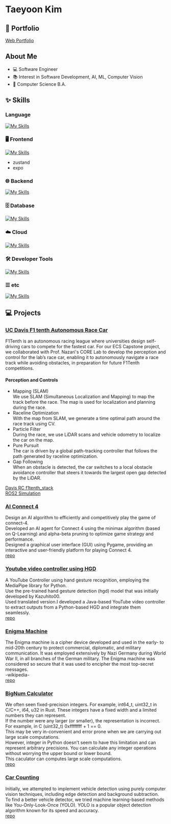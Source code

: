 # Taeyoon Kim

## 📜 Portfolio
[Web Portfolio](https://c-gongja.github.io/TYWebv2/)

## About Me
 * :computer: Software Engineer
 * :books: Interest in Software Development, AI, ML, Computer Vision
 * :school: Computer Science B.A.

## ✨ Skills
### Language
[![My Skills](https://skillicons.dev/icons?i=c,cpp,java,py,js,ts)](https://skillicons.dev)

### 🖥️ Frontend
[![My Skills](https://skillicons.dev/icons?i=html,css,react,nextjs,threejs,tailwind,npm)](https://skillicons.dev)
* zustand
* expo

### 🌐 Backend
[![My Skills](https://skillicons.dev/icons?i=spring,maven,gradle,firebase,flask,graphql)](https://skillicons.dev)

### 🗄️ Database
[![My Skills](https://skillicons.dev/icons?i=postgres,mongodb)](https://skillicons.dev)

### ☁️ Cloud
[![My Skills](https://skillicons.dev/icons?i=aws,gcp)](https://skillicons.dev)

### 🛠️ Developer Tools
[![My Skills](https://skillicons.dev/icons?i=git,docker,ubuntu,postman)](https://skillicons.dev)

### ☰ etc
[![My Skills](https://skillicons.dev/icons?i=matlab,ros)](https://skillicons.dev)

## 💻 Projects

### [UC Davis F1 tenth Autonomous Race Car](https://github.com/C-Gongja/f1tenth_gym_ros.git)
F1Tenth is an autonomous racing league where universities design self-driving cars to compete for the fastest car. For our ECS Capstone project, we collaborated with Prof. Nazari's CORE Lab to develop the perception and control for the lab’s race car, enabling it to autonomously navigate a race track while avoiding obstacles, in preparation for future F1Tenth competitions.

#### Perception and Controls
* Mapping (SLAM)<br>
We use SLAM (Simultaneous Localization and Mapping) to map the track before the race. The map is used for localization and planning during the race.
* Raceline Optimization<br>
With the map from SLAM, we generate a time optimal path around the race track using CV.
* Particle Filter<br>
During the race, we use LiDAR scans and vehicle odometry to localize the car on the map.
* Pure Pursuit<br>
The car is driven by a global path-tracking controller that follows the path generated by raceline optimization.
* Gap Following<br>
When an obstacle is detected, the car switches to a local obstacle avoidance controller that steers it towards the largest open gap detected by the LiDAR.<br>

[Davis RC f1tenth_stack](https://github.com/C-Gongja/darc_f1tenth_system.git) <br>
[ROS2 Simulation](https://github.com/C-Gongja/f1tenth_gym_ros.git) <br>

### [AI Connect 4](https://github.com/C-Gongja/connect_4_ai)
Design an AI algorithm to efficiently and competitively play the game of connect-4. <br>
Developed an AI agent for Connect 4 using the minimax algorithm (based on Q-Learning) and alpha-beta pruning to optimize game strategy and performance. <br>
Designed a graphical user interface (GUI) using Pygame, providing an interactive and user-friendly platform for playing Connect 4.<br>
[repo](https://github.com/C-Gongja/connect_4_ai) <br>

### [Youtube video controller using HGD](https://github.com/C-Gongja/hgd_youtube_controller)
A YouTube Controller using hand gesture recognition, employing the MediaPipe library for Python.<br>
Use the pre-trained hand gesture detection (hgd) model that was initially developed by Kazuhito00.<br> 
Used translated version.I developed a Java-based YouTube video controller to extract outputs from a Python-based HGD and integrate them seamlessly.<br>
[repo](https://github.com/C-Gongja/hgd_youtube_controller) <br>

### [Enigma Machine](https://github.com/C-Gongja/Enigma-Machine)
The Enigma machine is a cipher device developed and used in the early- to mid-20th century to protect commercial, diplomatic, and military communication. It was employed extensively by Nazi Germany during World War II, in all branches of the German military. The Enigma machine was considered so secure that it was used to encipher the most top-secret messages. <br> -wikipedia- <br>
[repo](https://github.com/C-Gongja/Enigma-Machine) <br>

### [BigNum Calculator](https://github.com/C-Gongja/BigNum-Calculator)
We often seen fixed-precision integers. For example, int64_t, uint32_t in C/C++, i64, u32 in Rust. These integers have a fixed width and a limited numbers they can represent. <br>
If the number were any larger (or smaller), the representation is incorrect. For example, in C (uint32_t) 0xffffffff + 1 == 0. <br>
This may be very in-convenient and error prone when we are carrying out large scale computations.<br>
However, integer in Python doesn't seem to have this limitation and can represent arbitrary precisions. You can calculate any integer operations without worrying the upper bound or lower bound.<br>
This caculator can computes large scale computations.<br>
[repo](https://github.com/C-Gongja/BigNum-Calculator) <br>

### [Car Counting](https://github.com/C-Gongja/CV_vehicle_counter)
Initially, we attempted to implement vehicle detection using purely computer vision techniques, including edge detection and background subtraction. <br>
To find a better vehicle detector, we tried machine learning-based methods like You-Only-Look-Once (YOLO). YOLO is a popular object detection algorithm known for its speed and accuracy.<br>
[repo](https://github.com/C-Gongja/CV_vehicle_counter) <br>

<!--
**C-Gongja/C-Gongja** is a ✨ _special_ ✨ repository because its `README.md` (this file) appears on your GitHub profile.

Here are some ideas to get you started:

- 🔭 I’m currently working on ...
- 🌱 I’m currently learning ...
- 👯 I’m looking to collaborate on ...
- 🤔 I’m looking for help with ...
- 💬 Ask me about ...
- 📫 How to reach me: ...
- 😄 Pronouns: ...
- ⚡ Fun fact: ...
-->
